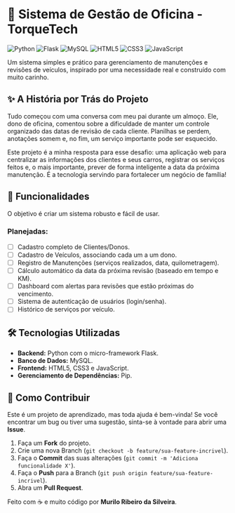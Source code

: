 # 🚗 Sistema de Gestão de Oficina - TorqueTech

![Python](https://img.shields.io/badge/Python-3776AB?style=for-the-badge&logo=python&logoColor=white)
![Flask](https://img.shields.io/badge/Flask-000000?style=for-the-badge&logo=flask&logoColor=white)
![MySQL](https://img.shields.io/badge/MySQL-4479A1?style=for-the-badge&logo=mysql&logoColor=white)
![HTML5](https://img.shields.io/badge/HTML5-E34F26?style=for-the-badge&logo=html5&logoColor=white)
![CSS3](https://img.shields.io/badge/CSS3-1572B6?style=for-the-badge&logo=css3&logoColor=white)
![JavaScript](https://img.shields.io/badge/JavaScript-F7DF1E?style=for-the-badge&logo=javascript&logoColor=black)

Um sistema simples e prático para gerenciamento de manutenções e revisões de veículos, inspirado por uma necessidade real e construído com muito carinho.

## ✨ A História por Trás do Projeto

Tudo começou com uma conversa com meu pai durante um almoço. Ele, dono de oficina, comentou sobre a dificuldade de manter um controle organizado das datas de revisão de cada cliente. Planilhas se perdem, anotações somem e, no fim, um serviço importante pode ser esquecido.

Este projeto é a minha resposta para esse desafio: uma aplicação web para centralizar as informações dos clientes e seus carros, registrar os serviços feitos e, o mais importante, prever de forma inteligente a data da próxima manutenção. É a tecnologia servindo para fortalecer um negócio de família!

## 🚀 Funcionalidades

O objetivo é criar um sistema robusto e fácil de usar.

### Planejadas:
- [ ] Cadastro completo de Clientes/Donos.
- [ ] Cadastro de Veículos, associando cada um a um dono.
- [ ] Registro de Manutenções (serviços realizados, data, quilometragem).
- [ ] Cálculo automático da data da próxima revisão (baseado em tempo e KM).
- [ ] Dashboard com alertas para revisões que estão próximas do vencimento.
- [ ] Sistema de autenticação de usuários (login/senha).
- [ ] Histórico de serviços por veículo.

## 🛠️ Tecnologias Utilizadas

* **Backend:** Python com o micro-framework Flask.
* **Banco de Dados:** MySQL.
* **Frontend:** HTML5, CSS3 e JavaScript.
* **Gerenciamento de Dependências:** Pip.

## 🤝 Como Contribuir

Este é um projeto de aprendizado, mas toda ajuda é bem-vinda! Se você encontrar um bug ou tiver uma sugestão, sinta-se à vontade para abrir uma **Issue**.

1.  Faça um **Fork** do projeto.
2.  Crie uma nova Branch (`git checkout -b feature/sua-feature-incrivel`).
3.  Faça o **Commit** das suas alterações (`git commit -m 'Adiciona funcionalidade X'`).
4.  Faça o **Push** para a Branch (`git push origin feature/sua-feature-incrivel`).
5.  Abra um **Pull Request**.

Feito com ☕ e muito código por **Murilo Ribeiro da Silveira**.
